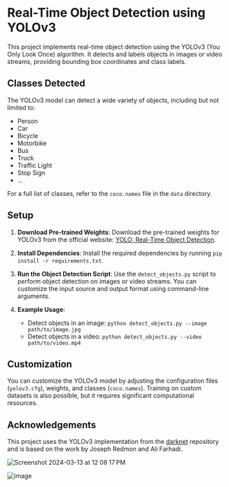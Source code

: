 # Real-Time Object Detection using YOLOv3

This project implements real-time object detection using the YOLOv3 (You Only Look Once) algorithm. It detects and labels objects in images or video streams, providing bounding box coordinates and class labels.

## Classes Detected

The YOLOv3 model can detect a wide variety of objects, including but not limited to:
- Person
- Car
- Bicycle
- Motorbike
- Bus
- Truck
- Traffic Light
- Stop Sign
- ...

For a full list of classes, refer to the `coco.names` file in the `data` directory.

## Setup

1. **Download Pre-trained Weights**: Download the pre-trained weights for YOLOv3 from the official website: [YOLO: Real-Time Object Detection](https://pjreddie.com/darknet/yolo/).

2. **Install Dependencies**: Install the required dependencies by running `pip install -r requirements.txt`.

3. **Run the Object Detection Script**: Use the `detect_objects.py` script to perform object detection on images or video streams. You can customize the input source and output format using command-line arguments.

4. **Example Usage**:
   - Detect objects in an image: `python detect_objects.py --image path/to/image.jpg`
   - Detect objects in a video: `python detect_objects.py --video path/to/video.mp4`

## Customization

You can customize the YOLOv3 model by adjusting the configuration files (`yolov3.cfg`), weights, and classes (`coco.names`). Training on custom datasets is also possible, but it requires significant computational resources.

## Acknowledgements

This project uses the YOLOv3 implementation from the [darknet](https://github.com/AlexeyAB/darknet) repository and is based on the work by Joseph Redmon and Ali Farhadi.

![Screenshot 2024-03-13 at 12 08 17 PM](https://github.com/Rahulraonimbalkar/Real-Time-object-detection/assets/117708809/027ad549-95f8-46c2-9cef-f05c3480065b)

![image](https://github.com/Rahulraonimbalkar/Real-Time-object-detection/assets/117708809/03a1c8e5-859c-443a-9c03-cf8a4dfc4cf4)



